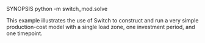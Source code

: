 SYNOPSIS
    python -m switch_mod.solve

This example illustrates the use of Switch to construct and run a very
simple production-cost model with a single load zone, one investment
period, and one timepoint.
